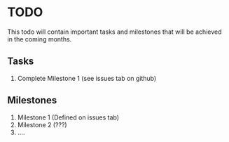 # TODO

This todo will contain important tasks and milestones that will be achieved in the coming months.

## Tasks

1. Complete Milestone 1 (see issues tab on github)

## Milestones

1. Milestone 1 (Defined on issues tab)
2. Milestone 2 (???)
3. ....
